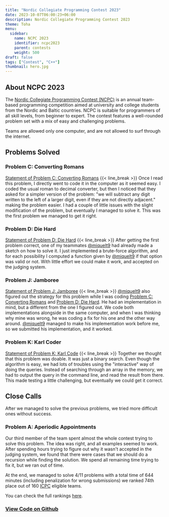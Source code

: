 ```yaml
---
title: "Nordic Collegiate Programming Contest 2023"
date: 2023-10-07T06:00:23+06:00
description: Nordic Collegiate Programming Contest 2023
theme: Toha
menu:
  sidebar:
    name: NCPC 2023
    identifier: ncpc2023
    parent: contests
    weight: 500
draft: false
tags: ["Contest", "C++"]
thumbnail: hero.jpg
---
```


## About NCPC 2023
The [Nordic Collegiate Programming Contest (NCPC)](https://nordic.icpc.io/ncpc2023/) is an annual team-based programming competition aimed at university and college students from the Nordic and Baltic countries. NCPC is suitable for programmers of all skill levels, from beginner to expert. The contest features a well-rounded problem set with a mix of easy and challenging problems.

Teams are allowed only one computer, and are not allowed to surf through the internet.

## Problems Solved

### Problem C: Converting Romans
[Statement of Problem C: Converting Romans](https://ncpc23.kattis.com/contests/ncpc23/problems/convertingromans)
{{< line_break >}}
Once I read this problem, I directly went to code it in the computer as it seemed easy. I coded the usual roman to decimal converter, but then I noticed that they asked for a simpler version of the problem: "we will subtract any digit written to the left of a larger digit, even if they are not directly adjacent." making the problem easier. I had a couple of little issues with the slight modification of the problem, but eventually I managed to solve it. This was the first problem we managed to get it right.
### Problem D: Die Hard
[Statement of Problem D: Die Hard](https://ncpc23.kattis.com/contests/ncpc23/problems/diehard)
{{< line_break >}}
After getting the first problem correct, one of my teammates [@miquelt9](https://github.com/miquelt9) had already made a sketch on how to solve it. I just implemented a brute-force algorithm, and for each possibility I computed a function given by [@miquelt9](https://github.com/miquelt9) if that option was valid or not. With little effort we could make it work, and accepted on the judging system.

### Problem J: Jamboree
[Statement of Problem J: Jamboree](https://ncpc23.kattis.com/contests/ncpc23/problems/jamboree)
{{< line_break >}}
[@miquelt9](https://github.com/miquelt9) also figured out the strategy for this problem while I was coding [Problem C: Converting Romans](#problem-c-converting-romans) and [Problem D: Die Hard](#problem-d-die-hard). He had an implementation in mind, but a different from the one I figured out. We code both implementations alongside in the same computer, and when I was thinking why mine was wrong, he was coding a fix for his one and the other way around. [@miquelt9](https://github.com/miquelt9)  managed to make his implementation work before me, so we submitted his implementation, and it worked.

### Problem K: Karl Coder
[Statement of Problem K: Karl Code](https://ncpc23.kattis.com/contests/ncpc23/problems/karlcoder)
{{< line_break >}}
Together we thought that this problem was doable. It was just a binary search. Even though the algorithm is easy, we had lots of troubles using the "interactive" way of doing the queries. Instead of searching through an array in the memory, we had to output the query in the command line, and read the result from there. This made testing a little challenging, but eventually we could get it correct.

## Close Calls
After we managed to solve the previous problems, we tried more difficult ones without success.

### Problem A: Aperiodic Appointments
Our third member of the team spent almost the whole contest trying to solve this problem. The idea was right, and all examples seemed to work. After spending hours trying to figure out why it wasn't accepted in the judging system, we found that there were cases that we should do a recursion while finding the solution. We spend all remaining time trying to fix it, but we ran out of time.

At the end, we managed to solve 4/11 problems with a total time of 644 minutes (including penalization for wrong submissions) we ranked 74th place out of 160 [ICPC](https://icpc.global/) eligible teams.

You can check the full rankings [here](https://ncpc23.kattis.com/contests/ncpc23/standings?filter=5254).

### [View Code on <i class="fab fa-github"></i>Github](https://github.com/BernatBC/Coding-Competitions/tree/main/NCPC2023)